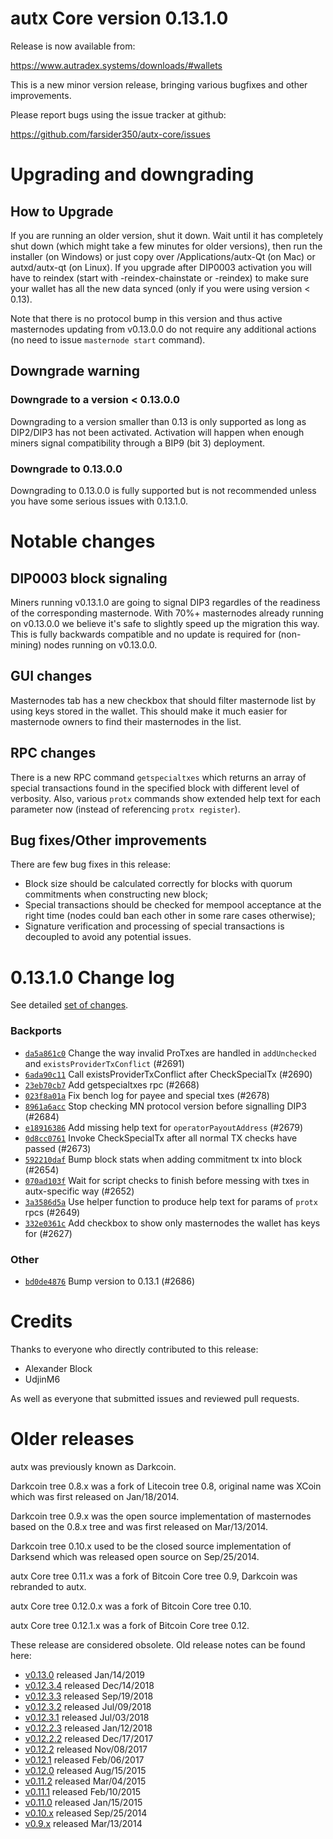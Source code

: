 autx Core version 0.13.1.0
==========================

Release is now available from:

  <https://www.autradex.systems/downloads/#wallets>

This is a new minor version release, bringing various bugfixes and other improvements.

Please report bugs using the issue tracker at github:

  <https://github.com/farsider350/autx-core/issues>


Upgrading and downgrading
=========================

How to Upgrade
--------------

If you are running an older version, shut it down. Wait until it has completely
shut down (which might take a few minutes for older versions), then run the
installer (on Windows) or just copy over /Applications/autx-Qt (on Mac) or
autxd/autx-qt (on Linux). If you upgrade after DIP0003 activation you will
have to reindex (start with -reindex-chainstate or -reindex) to make sure
your wallet has all the new data synced (only if you were using version < 0.13).

Note that there is no protocol bump in this version and thus active masternodes
updating from v0.13.0.0 do not require any additional actions (no need to issue
`masternode start` command).

Downgrade warning
-----------------

### Downgrade to a version < 0.13.0.0

Downgrading to a version smaller than 0.13 is only supported as long as DIP2/DIP3
has not been activated. Activation will happen when enough miners signal compatibility
through a BIP9 (bit 3) deployment.

### Downgrade to 0.13.0.0

Downgrading to 0.13.0.0 is fully supported but is not recommended unless you have some serious issues with 0.13.1.0.

Notable changes
===============

DIP0003 block signaling
-----------------------
Miners running v0.13.1.0 are going to signal DIP3 regardles of the readiness of the corresponding masternode.
With 70%+ masternodes already running on v0.13.0.0 we believe it's safe to slightly speed up the migration
this way. This is fully backwards compatible and no update is required for (non-mining) nodes running on v0.13.0.0.

GUI changes
-----------
Masternodes tab has a new checkbox that should filter masternode list by using keys stored in the wallet.
This should make it much easier for masternode owners to find their masternodes in the list.

RPC changes
-----------
There is a new RPC command `getspecialtxes` which returns an array of special transactions found in the specified
block with different level of verbosity. Also, various `protx` commands show extended help text for each parameter
now (instead of referencing `protx register`).

Bug fixes/Other improvements
----------------------------
There are few bug fixes in this release:
- Block size should be calculated correctly for blocks with quorum commitments when constructing new block;
- Special transactions should be checked for mempool acceptance at the right time (nodes could ban each other
in some rare cases otherwise);
- Signature verification and processing of special transactions is decoupled to avoid any potential issues.

 0.13.1.0 Change log
===================

See detailed [set of changes](https://github.com/farsider350/autx-core/compare/v0.13.0.0...autxcore:v0.13.1.0).

### Backports

- [`da5a861c0`](https://github.com/farsider350/autx-core/commit/da5a861c0) Change the way invalid ProTxes are handled in `addUnchecked` and `existsProviderTxConflict` (#2691)
- [`6ada90c11`](https://github.com/farsider350/autx-core/commit/6ada90c11) Call existsProviderTxConflict after CheckSpecialTx (#2690)
- [`23eb70cb7`](https://github.com/farsider350/autx-core/commit/23eb70cb7) Add getspecialtxes rpc (#2668)
- [`023f8a01a`](https://github.com/farsider350/autx-core/commit/023f8a01a) Fix bench log for payee and special txes (#2678)
- [`8961a6acc`](https://github.com/farsider350/autx-core/commit/8961a6acc) Stop checking MN protocol version before signalling DIP3 (#2684)
- [`e18916386`](https://github.com/farsider350/autx-core/commit/e18916386) Add missing help text for `operatorPayoutAddress` (#2679)
- [`0d8cc0761`](https://github.com/farsider350/autx-core/commit/0d8cc0761) Invoke CheckSpecialTx after all normal TX checks have passed (#2673)
- [`592210daf`](https://github.com/farsider350/autx-core/commit/592210daf) Bump block stats when adding commitment tx into block (#2654)
- [`070ad103f`](https://github.com/farsider350/autx-core/commit/070ad103f) Wait for script checks to finish before messing with txes in autx-specific way (#2652)
- [`3a3586d5a`](https://github.com/farsider350/autx-core/commit/3a3586d5a) Use helper function to produce help text for params of `protx` rpcs (#2649)
- [`332e0361c`](https://github.com/farsider350/autx-core/commit/332e0361c) Add checkbox to show only masternodes the wallet has keys for (#2627)

### Other

- [`bd0de4876`](https://github.com/farsider350/autx-core/commit/bd0de4876) Bump version to 0.13.1 (#2686)

Credits
=======

Thanks to everyone who directly contributed to this release:

- Alexander Block
- UdjinM6

As well as everyone that submitted issues and reviewed pull requests.

Older releases
==============

autx was previously known as Darkcoin.

Darkcoin tree 0.8.x was a fork of Litecoin tree 0.8, original name was XCoin
which was first released on Jan/18/2014.

Darkcoin tree 0.9.x was the open source implementation of masternodes based on
the 0.8.x tree and was first released on Mar/13/2014.

Darkcoin tree 0.10.x used to be the closed source implementation of Darksend
which was released open source on Sep/25/2014.

autx Core tree 0.11.x was a fork of Bitcoin Core tree 0.9,
Darkcoin was rebranded to autx.

autx Core tree 0.12.0.x was a fork of Bitcoin Core tree 0.10.

autx Core tree 0.12.1.x was a fork of Bitcoin Core tree 0.12.

These release are considered obsolete. Old release notes can be found here:

- [v0.13.0](https://github.com/farsider350/autx-core/blob/master/doc/release-notes/autx/release-notes-0.13.0.md) released Jan/14/2019
- [v0.12.3.4](https://github.com/farsider350/autx-core/blob/master/doc/release-notes/autx/release-notes-0.12.3.4.md) released Dec/14/2018
- [v0.12.3.3](https://github.com/farsider350/autx-core/blob/master/doc/release-notes/autx/release-notes-0.12.3.3.md) released Sep/19/2018
- [v0.12.3.2](https://github.com/farsider350/autx-core/blob/master/doc/release-notes/autx/release-notes-0.12.3.2.md) released Jul/09/2018
- [v0.12.3.1](https://github.com/farsider350/autx-core/blob/master/doc/release-notes/autx/release-notes-0.12.3.1.md) released Jul/03/2018
- [v0.12.2.3](https://github.com/farsider350/autx-core/blob/master/doc/release-notes/autx/release-notes-0.12.2.3.md) released Jan/12/2018
- [v0.12.2.2](https://github.com/farsider350/autx-core/blob/master/doc/release-notes/autx/release-notes-0.12.2.2.md) released Dec/17/2017
- [v0.12.2](https://github.com/farsider350/autx-core/blob/master/doc/release-notes/autx/release-notes-0.12.2.md) released Nov/08/2017
- [v0.12.1](https://github.com/farsider350/autx-core/blob/master/doc/release-notes/autx/release-notes-0.12.1.md) released Feb/06/2017
- [v0.12.0](https://github.com/farsider350/autx-core/blob/master/doc/release-notes/autx/release-notes-0.12.0.md) released Aug/15/2015
- [v0.11.2](https://github.com/farsider350/autx-core/blob/master/doc/release-notes/autx/release-notes-0.11.2.md) released Mar/04/2015
- [v0.11.1](https://github.com/farsider350/autx-core/blob/master/doc/release-notes/autx/release-notes-0.11.1.md) released Feb/10/2015
- [v0.11.0](https://github.com/farsider350/autx-core/blob/master/doc/release-notes/autx/release-notes-0.11.0.md) released Jan/15/2015
- [v0.10.x](https://github.com/farsider350/autx-core/blob/master/doc/release-notes/autx/release-notes-0.10.0.md) released Sep/25/2014
- [v0.9.x](https://github.com/farsider350/autx-core/blob/master/doc/release-notes/autx/release-notes-0.9.0.md) released Mar/13/2014

